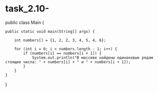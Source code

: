 # task_2.10-

public class Main {

    public static void main(String[] args) {

        int numbers[] = {1, 2, 2, 3, 4, 5, 4, 6};

        for (int i = 0; i < numbers.length - 1; i++) {
            if (numbers[i] == numbers[i + 1]) {
                System.out.println("В массиве найдены одинаковые рядом стоящие числа: " + numbers[i] + " и " + numbers[i + 1]);
            }
        }
    }
}
